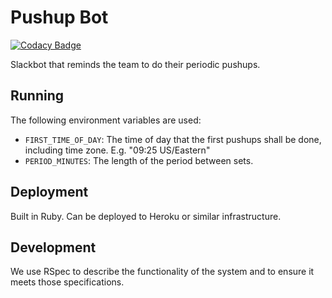 

# Pushup Bot

[![Codacy Badge](https://api.codacy.com/project/badge/Grade/e5a22d8699a64ef5a45ca1a8efbb34e3)](https://www.codacy.com/app/Omniboard/pushup-bot?utm_source=github.com&utm_medium=referral&utm_content=omniboard/pushup-bot&utm_campaign=badger)

Slackbot that reminds the team to do their periodic pushups.

## Running

The following environment variables are used:

- `FIRST_TIME_OF_DAY`: The time of day that the first pushups shall be done, including time zone. E.g. "09:25 US/Eastern"
- `PERIOD_MINUTES`: The length of the period between sets.

## Deployment

Built in Ruby. Can be deployed to Heroku or similar infrastructure.

## Development

We use RSpec to describe the functionality of the system and to ensure it meets those specifications.
